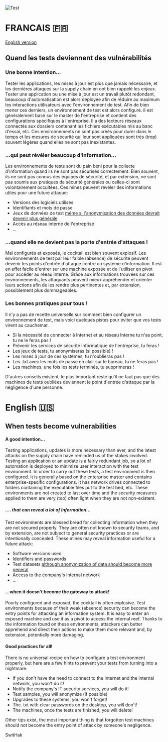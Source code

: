 ![Test](https://images.pexels.com/photos/459793/pexels-photo-459793.jpeg?w=1260&h=750&auto=compress&cs=tinysrgb)

# FRANCAIS :fr:

[English version](https://github.com/SwitHak/SwitHak.github.io/blob/master/Pub/Quand-les-tests-deviennent-de-vuln%C3%A9rabilit%C3%A9s.md#english-us)
## Quand les tests deviennent des vulnérabilités

### Une bonne intention...
Tester les applications, les mises à jour est plus que jamais nécessaire, et les dernières attaques sur la supply chain en ont bien rappelé les enjeux.
Tester une application ou une mise à jour est un travail plutôt redondant, beaucoup d'automatisation est alors déployée afin de réduire au maximum les interactions utilisateurs avec l'environnement de test.
Afin de bien mener ces derniers, un environnement de test est alors configuré. il est généralement basé sur le master de l'entreprise et contient des configurations spécifiques à l'entreprise. 
Il a des lecteurs réseaux connectés aux dossiers contenant les fichiers exécutables mis au banc d'essai, etc.
Ces environnements ne sont pas créés pour durer dans le temps et les mesures de sécurité qui leur sont appliquées sont très (trop) souvent légères quand elles ne sont pas inexistantes.

### ...qui peut révéler beaucoup d'Information...
Les environnements de tests sont du pain béni pour la collecte d'information quand ils ne sont pas sécurisés correctement. Bien souvent, ils ne sont pas connus des équipes de sécurité, et par extension, ne sont pas soumis aux pratiques de sécurité générales ou celles-ci sont volontairement occultées.
Ces mines peuvent révéler des informations utiles pour une future attaque:
- Versions des logiciels utilisés
- Identifiants et mots de passe
- Jeux de données de test [même si l'anonymisation des données devrait devenir plus générale](http://www.comptoirsecu.fr/podcast/%C3%A9pisode-46-protection-des-donn%C3%A9es-personnelles/)
- Accès au réseau interne de l'entreprise
- ...

### ...quand elle ne devient pas la porte d'entrée d'attaques !
Mal configurés et exposés, le cocktail est bien souvent explosif. Les environnements de test par leur faible (absence) de sécurité peuvent devenir les points d'entrée d'attaque contre un système d'information. 
Il est en effet facile d'entrer sur une machine exposée et de l'utiliser en pivot pour accéder au réeau interne. 
Grâce aux informations trouvées sur ces environnements, les attaquants peuvent mieux appréhender et orienter leurs actions afin de les rendre plus pertinentes et, par extension, possiblement plus dommageables.


### Les bonnes pratiques pour tous !
Il n'y a pas de recette universelle sur comment bien configurer un environnement de test, mais voici quelques pistes pour éviter que vos tests virent au cauchemar.
- Si la nécessité de connecter à Internet et au réseau Interne tu n'as point, tu ne le feras pas !
- Prévenir les services de sécurité informatique de l'entreprise, tu feras !
- Les jeux de tests, tu anonymiseras (si possible) !
- Les mises à jour de ces systèmes, tu n'oublieras pas !
- Les .txt avec les mots de passe en clair sur le bureau, tu ne feras pas !
- Les machines, une fois les tests terminés, tu supprimeras !

D'autres conseils existent, le plus important reste qu'il ne faut pas que des machines de tests oubliées deviennent le point d'entrée d'attaque par la négligence d'une personne.

# English :us:

## When tests become vulnerabilities

#### A good intention...
Testing applications, updates is more necessary than ever, and the latest attacks on the supply chain have reminded us of the stakes involved.
Testing an application or an update is a fairly redundant job, so a lot of automation is deployed to minimize user interaction with the test environment.
In order to carry out these tests, a test environment is then configured. It is generally based on the enterprise master and contains enterprise-specific configurations. 
It has network drives connected to folders containing the executable files put to the test bed, etc.
These environments are not created to last over time and the security measures applied to them are very (too) often light when they are not non-existent.

##### .... that can reveal a lot of Information... 
Test environments are blessed bread for collecting information when they are not secured properly. They are often not known to security teams, and by extension, are not subject to general security practices or are intentionally concealed.
These mines may reveal information useful for a future attack:
- Software versions used
- Identifiers and passwords
- Test datasets [although anonymization of data should become more general](http://www.comptoirsecu.fr/podcast/%C3%A9pisode-46-protection-des-donn%C3%A9es-personnelles/)
- Access to the company's internal network
- ...

#### ...when it doesn't become the gateway to attack!
Poorly configured and exposed, the cocktail is often explosive. Test environments because of their weak (absence) security can become the entry points for attacking an information system. 
It is easy to enter an exposed machine and use it as a pivot to access the internal reef. 
Thanks to the information found on these environments, attackers can better apprehend and direct their actions to make them more relevant and, by extension, potentially more damaging.


#### Good practices for all!
There is no universal recipe on how to configure a test environment properly, but here are a few hints to prevent your tests from turning into a nightmare.
- If you don't have the need to connect to the Internet and the internal network, you won't do it!
- Notify the company's IT security services, you will do it!
- Test samples, you will anonymize (if possible)
- Upgrades to these systems, you won't forget!
- The. txt with clear passwords on the desktop, you will don't!
- The machines, once the tests are finished, you will delete!

Other tips exist, the most important thing is that forgotten test machines should not become the entry point of attack by someone's negligence.

SwitHak
